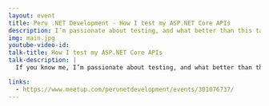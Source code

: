 ```yaml
---
layout: event
title: Peru .NET Development - How I test my ASP.NET Core APIs
description: I’m passionate about testing, and what better than this talk I’ll be sharing my experience over the last 10+ years of testing APIs.
img: main.jpg
youtube-video-id: 
talk-title: How I test my ASP.NET Core APIs
talk-description: |
  If you know me, I’m passionate about testing, and what better than this talk I’ll be sharing my experience over the last 10+ years of testing APIs. This will cover the basics of how you get started with testing ASP.NET Core APIs, the layers I test at to prove our confidence in production, to how libraries and technology choices such as MongoDB and SQL Server make such a difference on your workflow with testing. We’ll also cover practices I use to ensure I don’t get bitten down the line when refactoring and updating the libraries.

links:
  - https://www.meetup.com/perunetdevelopment/events/301076737/
---
```



